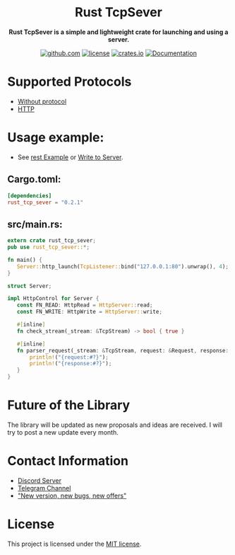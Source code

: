 <div align="center">
  <h1>Rust TcpSever</h1>
  <p>
    <strong>Rust TcpSever is a simple and lightweight crate for launching and using a server.</strong>
  </p>
  <p>
  <!-- prettier-ignore-start -->
  
  [![github.com](https://img.shields.io/crates/v/rust-tcp-sever?label=github.com)](https://github.com/Amakesasha/Rust-TcpSever)
  [![license](https://img.shields.io/crates/l/rust-tcp-sever.svg)](https://github.com/Amakesasha/Rust-TcpSever/blob/main/LICENSE)
  [![crates.io](https://img.shields.io/crates/d/rust-tcp-sever.svg)](https://crates.io/crates/rust_tcp_sever)
  [![Documentation](https://docs.rs/rust_tcp_sever/badge.svg)](https://docs.rs/crate/rust_tcp_sever/latest)

  <!-- prettier-ignore-end -->
  </p>
</div>

# Supported Protocols
* [Without protocol](https://github.com/Amakesasha/Rust-TcpSever/tree/main/examples/clean.rs)
* [HTTP](https://github.com/Amakesasha/Rust-TcpSever/tree/main/examples/)

# Usage example: 
* See [rest Example](https://github.com/Amakesasha/Rust-TcpSever/tree/main/examples) or [Write to Server](https://discord.com/invite/dYz6sYmmuu).
## Cargo.toml:
``` Toml
[dependencies]
rust_tcp_sever = "0.2.1"
```
## src/main.rs:
 ``` Rust
extern crate rust_tcp_sever;
pub use rust_tcp_sever::*;

fn main() {
    Server::http_launch(TcpListener::bind("127.0.0.1:80").unwrap(), 4);
}

struct Server;

impl HttpControl for Server {
    const FN_READ: HttpRead = HttpServer::read;
    const FN_WRITE: HttpWrite = HttpServer::write;

    #[inline]
    fn check_stream(_stream: &TcpStream) -> bool { true }

    #[inline]
    fn parser_request(_stream: &TcpStream, request: &Request, response: &mut Response) {
        println!("{request:#?}");
        println!("{response:#?}");
    }
}
 ```

# Future of the Library

The library will be updated as new proposals and ideas are received. I will try to post a new update every month.

# Contact Information
* [Discord Server](https://discord.com/invite/dYz6sYmmuu)
* [Telegram Сhannel](https://t.me/rust_tcp_sever)
* ["New version, new bugs, new offers"](https://users.rust-lang.org/t/rust-tcpsever-new-version-new-bugs-new-offers/120715)

# License
This project is licensed under the [MIT license](https://github.com/Amakesasha/Rust-TcpSever/blob/main/LICENSE).
